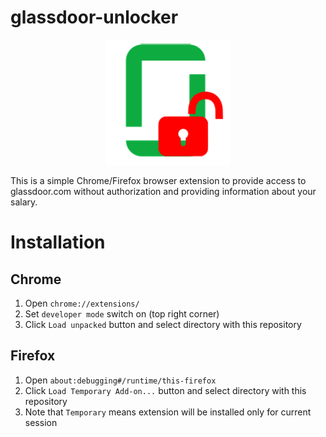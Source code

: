 # glassdoor-unlocker
<p align="center">
  <img src="icon.png">
</p>

This is a simple Chrome/Firefox browser extension to provide access to glassdoor.com without authorization
and providing information about your salary.

# Installation

## Chrome
1. Open `chrome://extensions/`
2. Set `developer mode` switch on (top right corner)
3. Click `Load unpacked` button and select directory with this repository

## Firefox
1. Open `about:debugging#/runtime/this-firefox`
2. Click `Load Temporary Add-on...` button and select directory with this repository
3. Note that `Temporary` means extension will be installed only for current session
